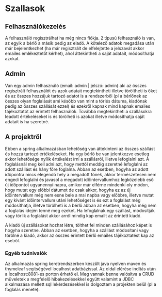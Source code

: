 # Szallasok

## Felhasználókezelés
A felhasználó regisztrálhat ha még nincs fiókja. 2 típusú felhasználó is van, az egyik a bérlő a másik pedig az eladó. A kötelező adatok megadása után már bejelentkezhet (ha már regisztrált de elfelejtette a jelszavát akkor emailes emlékeztetőt kérhet), ahol áttekintheti a saját adatait, módosíthatja azokat.

## Admin
Van egy admin felhasználó (email: admin | jelszó: admin) aki az összes regisztrált felhasználót és azok adatait megtekintheti illetve töröltheti is őket és az összes hozzájuk tartozó adatot is a rendszerből (pl a bérlőnek az összes olyan foglalását ami később van mint a törlés dátuma, kiadónak pedig az összes szállását ezzel) és ezekről kapnak mind kapnak emailes tájékoztatót az érintett felhasználók.
Továbbá megtekintheti a szállásokra leadott értékeléseket is és törölheti is azokat illetve módosíthatja saját adatait is ha szeretné.



## A projektről
Ebben a spring alkalmazásban lehetőség van áttekinteni az összes szállást és hozzá tartozó értékeléseket. Ha egy bérlő be van jelentkezve esetleg akkor lehetősége nyílik értékelést írni a szállásról, illetve lefoglalni azt. A foglalásnál meg kell adni azt, hogy mettől meddig szeretné lefoglalni az adott szállást és hány főre foglalna. Abban az esetben, hogyha az adott időpontra nincs elegendő hely a megadott főnek, akkor természetesen nem engedi lefoglalni és javasol a megadott időintervallumhoz legközelebb eső új időpontot ugyanennyi napra, amikor már elférne mindenki oly módon, hogy mutat egy előbbi dátumot de csak akkor, hogyha ez az új időintervallum még nem esne bele a mai napba vagy előbbre, illetve mutat egy kívánt időintervallum utáni lehetőséget is és ezt a foglalást még módosíthatja, illetve törölheti is a bérlő abban az esetben, hogyha még nem a foglalás idején tenné meg ezeket.
Ha lefoglalnak egy szállást, módosítják vagy törlik a foglalást akkor arról mindig kap emailt az érintett kiadó.

A kiadó új szállásokat hozhat létre, tölthet fel minden szállásához képet is hogyha szeretne. Abban az esetben, hogyha a szállást módosítani vagy törölné a kiadó, akkor az összes érintett bérlő emailes tájékoztatést kap az esetről.

### Egyéb tudnivalók
Az alkalmazás spring keretrendszerben készűlt java nyelven maven és thymeleaf segítségével localhost adatbázissal.
Az oldal elérése indítás után a localhost:8081-es porton érhető el.
Meg vannak benne valósítva a CRUD műveletek a megfelelő hibakezelésekkel együtt valamint a JDBC alkalmazása mellett sql lekérdezésekkel is dolgoztam a projekten belül (pl a foglalás menete).
